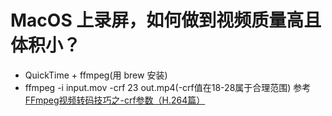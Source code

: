 # MacOS 上录屏，如何做到视频质量高且体积小？

- QuickTime + ffmpeg(用 brew 安装)
- ffmpeg -i input.mov -crf 23 out.mp4(-crf值在18-28属于合理范围)
参考[FFmpeg视频转码技巧之-crf参数（H.264篇）](https://blog.csdn.net/happydeer/article/details/52610060)
